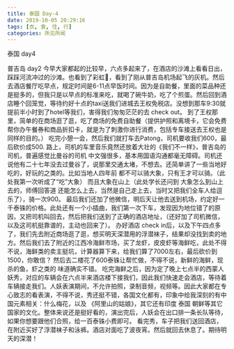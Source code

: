 ```yaml
---
title: 泰国 Day-4
date: 2019-10-05 20:29:16
tags: [衣, 食, 住, 行]
categories: 所见所闻
---
```


泰国 day4

普吉岛 day2
    今早大家都起的比较早，六点多起来了，在酒店的沙滩上看看日出，踩踩河流冲过的沙滩。也看到了彩虹🌈，看到了刚从普吉岛机场起飞的灰机。然后去酒店餐厅吃早点，规定时间是6-11点早饭时间。因为是自助餐，里面的菜品种还是挺多的，但我只是以早点的标准来吃，就喝了碗牛奶，吃了个煎蛋。然后回到酒店睡个回笼觉，等待约好十点的taxi送我们进城去王权免税店。没想到那车9:30就提前半小时到了hotel等我们，害得我们匆匆茫茫的去 check out。
    到了王权那里，简单的在商场逛了逛，吃了商场的免费自助餐（提供护照和离境卡，它会免费帮你办午餐券和商品折扣卡，就是为了刺激你进行消费，包括专车接送去王权也是同样的目的。）
    吃完小憩一会，然后我们就打车去Patong，司机要收我们600，最后砍价成500. 路上，司机的车里音乐竟然还放着大壮的《我们不一样》，普吉岛的司机，普遍感觉比曼谷的司机 中文强很多，基本用国语沟通都毫无障碍。司机还说他有二十七年没去过曼谷了，说那里交通太堵，不想去。还简单讲了一些当地好吃的，好玩的之类的。比如当地人四年前 都不可以骑大象，只有王才可以骑。（此处我第一次听成了“吃”大象） 而且大象在山上（此处学长还问到 大象怎么到山上去的，师傅回答道 还能怎么上去，当然是自己走上去，当时又把我们全车人给逗乐了），骑一次900。 最后我们还加了他微信，明后天让他去送到机场，约定好一千泰铢的价格。此处还有一个小插曲，我们第一次下车，发现因为地位错了的原因，又把司机叫回去，然后把我们送到了正确的酒店地址，（还好加了司机微信，以及这司机挺靠谱的，主动也回来了）。
    办好酒店 check in后，以及下午四点多了，我们先去附近商场逛了逛，想买明天深潜用的浮潜袜子，结果却没找到卖的地方。然后我们去了附近的江西冷海鲜市场，买了龙虾，皮皮虾等海鲜吃，此处不得不说，海鲜类的卖主挺坑，计算器算下来，给我们算了7000左右，最后砍价到1500，你敢信？ 然后去二楼花了600泰铢让帮忙做，不得不说，新鲜的海鲜，现杀的鱼，虾之类的 味道确实不错。
    吃完海鲜之后，因为定了晚上七点半的西蒙人妖秀，对应的车辆会在六点半来酒店楼下接我们，因此我们快速走会酒店，等待着车辆接走我们。人妖表演期间，不允许拍照，录制音频，视频等。因此大家都在专心致志的看表演，不得不说，秀还挺不错，各国文化都有，印象中给我深刻的有中国元素相关：什么梅花，以及 《阿里山的姑娘》，其它还有印度 泰国 朝鲜等其它国家的文化。整体来说还是挺好看的，演出完后，人妖会在出口排一条长队等待，如果你想要跟他们合照，给一百泰铢小费即可。
    看完秀，车子把我们送回酒店，在附近买好了浮潜袜子和泳裤。酒店对面吃了波夜宵。然后就回去休息了。期待明天的深潜！
